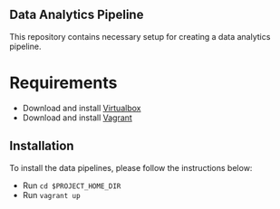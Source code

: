 Data Analytics Pipeline
-----------------------

This repository contains necessary setup for creating a data analytics pipeline.

# Requirements

- Download and install [Virtualbox](https://www.virtualbox.org/wiki/Downloads)
- Download and install [Vagrant](https://www.vagrantup.com/docs/installation/)

## Installation

To install the data pipelines, please follow the instructions below:

- Run `cd $PROJECT_HOME_DIR`
- Run `vagrant up`

